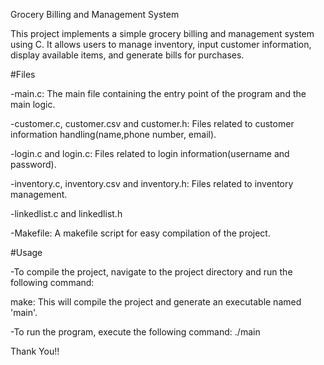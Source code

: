 Grocery Billing and Management System 

This project implements a simple grocery billing and management system using C. It allows users to manage inventory, input customer information, display available items, and generate bills for purchases.

#Files

-main.c: The main file containing the entry point of the program and the main logic.

-customer.c, customer.csv and customer.h: Files related to customer information handling(name,phone number, email).

-login.c and login.c:  Files related to login information(username and password).

-inventory.c, inventory.csv and inventory.h: Files related to inventory management.

-linkedlist.c and linkedlist.h

-Makefile: A makefile script for easy compilation of the project.

#Usage

-To compile the project, navigate to the project directory and run the following command: 
     
   make: This will compile the project and generate an executable named 'main'. 

-To run the program, execute the following command:
    ./main

Thank You!!

